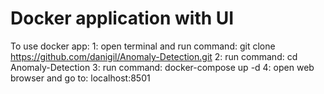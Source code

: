 # Docker application with UI
To use docker app:
  1: open terminal and run command: git clone https://github.com/danigil/Anomaly-Detection.git
  2: run command: cd Anomaly-Detection
  3: run command: docker-compose up -d
  4: open web browser and go to: localhost:8501
